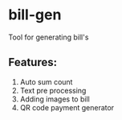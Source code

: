 # bill-gen

Tool for generating bill's

## Features:

1. Auto sum count
2. Text pre processing
3. Adding images to bill
4. QR code payment generator
